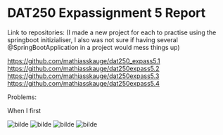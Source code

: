 # DAT250 Expassignment 5 Report

Link to repositories: 
(I made a new project for each to practise using the springboot initizialiser, 
I also was not sure if having several @SpringBootApplication in a project would mess things up)

https://github.com/mathiasskauge/dat250_expass5.1
https://github.com/mathiasskauge/dat250expass5.2
https://github.com/mathiasskauge/dat250expass5.3
https://github.com/mathiasskauge/dat250expass5.4

Problems:

When I first 

![bilde](https://github.com/mathiasskauge/dat250assignment1/assets/143606784/d5c7b60f-9973-4ed6-9d24-f2c310871d74)
![bilde](https://github.com/mathiasskauge/dat250assignment1/assets/143606784/5bfa4656-8595-401f-bbdd-a5bc58722203)
![bilde](https://github.com/mathiasskauge/dat250assignment1/assets/143606784/e5669a59-edb2-4f2a-b048-a2feb04272fb)
![bilde](https://github.com/mathiasskauge/dat250assignment1/assets/143606784/af275ab9-9ce0-4371-96ec-30d7e1c3521a)



